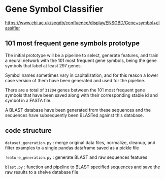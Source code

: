 # Gene Symbol Classifier

https://www.ebi.ac.uk/seqdb/confluence/display/ENSGBD/Gene+symbol+classifier


## 101 most frequent gene symbols prototype

The initial prototype will be a pipeline to select, generate features, and train a neural network with the 101 most frequent gene symbols, being the gene symbols that label at least 297 genes.

Symbol names sometimes vary in capitalization, and for this reason a lower case version of them have been generated and used for the pipeline.

There are a total of `31204` genes between the 101 most frequent gene symbols that have been saved along with their corresponding stable id and symbol in a FASTA file.

A BLAST database have been generated from these sequences and the sequences have subsequently been BLASTed against this database.


## code structure

`dataset_generation.py` : merge original data files, normalize, cleanup, and filter examples to a single pandas dataframe saved as a pickle file

`feature_generation.py` : generate BLAST and raw sequences features

`blast.py` : function and pipeline to BLAST specified sequences and save the raw results to a shelve database file
